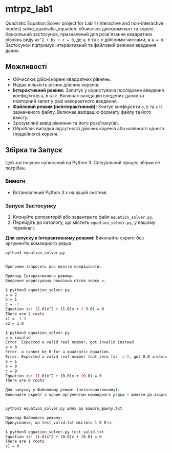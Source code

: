# mtrpz_lab1
Quadratic Equation Solver project for Lab 1 (interactive and non-interactive modes)
solve_quadratic_equation: обчислює дискримінант та корені. Консольний застосунок, призначений для розв'язання квадратних рівнянь виду `ax^2 + bx + c = 0`, де `a`, `b` та `c` є дійсними числами, а `a ≠ 0`. Застосунок підтримує інтерактивний та файловий режими введення даних.

## Можливості

*   Обчислює дійсні корені квадратних рівнянь.
*   Надає кількість різних дійсних коренів.
*   **Інтерактивний режим:** Запитує у користувача послідовне введення коефіцієнтів `a`, `b` та `c`. Включає валідацію введених даних та повторний запит у разі некоректного введення.
*   **Файловий режим (неінтерактивний):** Зчитує коефіцієнти `a`, `b` та `c` із зазначеного файлу. Включає валідацію формату файлу та його вмісту.
*   Зрозумілий вивід рівняння та його розв'язку(ів).
*   Обробляє випадки відсутності дійсних коренів або наявності одного (подвійного) кореня.

## Збірка та Запуск

Цей застосунок написаний на Python 3. Спеціальний процес збірки не потрібен.

### Вимоги

*   Встановлений Python 3.x на вашій системі.

### Запуск Застосунку

1.  Клонуйте репозиторій або завантажте файл `equation_solver.py`.
2.  Перейдіть до каталогу, що містить `equation_solver.py`, у вашому терміналі.

**Для запуску в Інтерактивному режимі:**
Виконайте скрипт без аргументів командного рядка:
```bash
python3 equation_solver.py


Програма запросить вас ввести коефіцієнти.

Приклад Інтерактивного режиму:
Введення користувача показано після знаку =.

$ python3 equation_solver.py
a = 2
b = 1
c = -3
Equation is: (2.0)x^2 + (1.0)x + (-3.0) = 0
There are 2 roots
x1 = -1.5
x2 = 1.0

$ python3 equation_solver.py
a = invalid
Error. Expected a valid real number, got invalid instead
a = 0
Error. a cannot be 0 for a quadratic equation.
Error. Expected a valid real number (not zero for 'a'), got 0.0 instead
a = 1
b = 0
c = 9
Equation is: (1.0)x^2 + (0.0)x + (9.0) = 0
There are 0 roots

Для запуску у Файловому режимі (неінтерактивному):
Виконайте скрипт з одним аргументом командного рядка — шляхом до вхідного файлу.


python3 equation_solver.py шлях до вашого_файлу.txt

Приклад Файлового режиму:
Припускаючи, що test_valid.txt містить 1 0 0\n:

$ python3 equation_solver.py test_valid.txt
Equation is: (1.0)x^2 + (0.0)x + (0.0) = 0
There are 1 roots
x1 = 0
